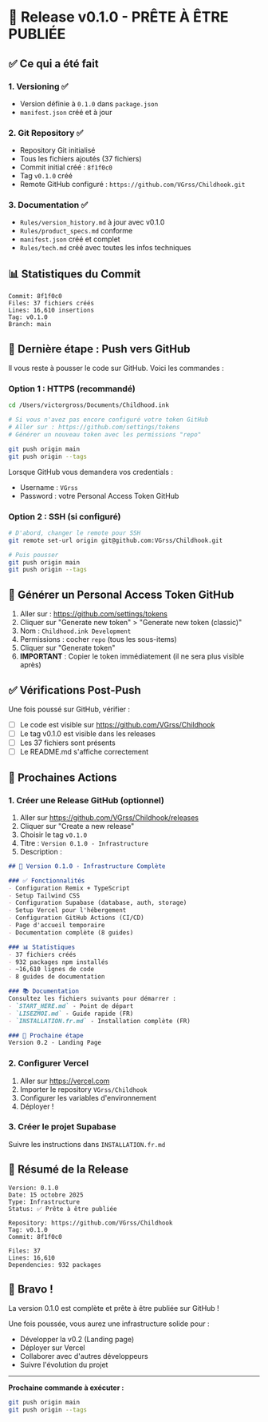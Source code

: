 # 🎉 Release v0.1.0 - PRÊTE À ÊTRE PUBLIÉE

## ✅ Ce qui a été fait

### 1. Versioning ✅
- Version définie à `0.1.0` dans `package.json`
- `manifest.json` créé et à jour

### 2. Git Repository ✅
- Repository Git initialisé
- Tous les fichiers ajoutés (37 fichiers)
- Commit initial créé : `8f1f0c0`
- Tag `v0.1.0` créé
- Remote GitHub configuré : `https://github.com/VGrss/Childhook.git`

### 3. Documentation ✅
- `Rules/version_history.md` à jour avec v0.1.0
- `Rules/product_specs.md` conforme
- `manifest.json` créé et complet
- `Rules/tech.md` créé avec toutes les infos techniques

## 📊 Statistiques du Commit

```
Commit: 8f1f0c0
Files: 37 fichiers créés
Lines: 16,610 insertions
Tag: v0.1.0
Branch: main
```

## 🚀 Dernière étape : Push vers GitHub

Il vous reste à pousser le code sur GitHub. Voici les commandes :

### Option 1 : HTTPS (recommandé)
```bash
cd /Users/victorgross/Documents/Childhood.ink

# Si vous n'avez pas encore configuré votre token GitHub
# Aller sur : https://github.com/settings/tokens
# Générer un nouveau token avec les permissions "repo"

git push origin main
git push origin --tags
```

Lorsque GitHub vous demandera vos credentials :
- Username : `VGrss`
- Password : votre Personal Access Token GitHub

### Option 2 : SSH (si configuré)
```bash
# D'abord, changer le remote pour SSH
git remote set-url origin git@github.com:VGrss/Childhook.git

# Puis pousser
git push origin main
git push origin --tags
```

## 🔐 Générer un Personal Access Token GitHub

1. Aller sur : https://github.com/settings/tokens
2. Cliquer sur "Generate new token" > "Generate new token (classic)"
3. Nom : `Childhood.ink Development`
4. Permissions : cocher `repo` (tous les sous-items)
5. Cliquer sur "Generate token"
6. **IMPORTANT** : Copier le token immédiatement (il ne sera plus visible après)

## ✅ Vérifications Post-Push

Une fois poussé sur GitHub, vérifier :

- [ ] Le code est visible sur https://github.com/VGrss/Childhook
- [ ] Le tag v0.1.0 est visible dans les releases
- [ ] Les 37 fichiers sont présents
- [ ] Le README.md s'affiche correctement

## 🎯 Prochaines Actions

### 1. Créer une Release GitHub (optionnel)
1. Aller sur https://github.com/VGrss/Childhook/releases
2. Cliquer sur "Create a new release"
3. Choisir le tag `v0.1.0`
4. Titre : `Version 0.1.0 - Infrastructure`
5. Description :
```markdown
## 🎊 Version 0.1.0 - Infrastructure Complète

### ✅ Fonctionnalités
- Configuration Remix + TypeScript
- Setup Tailwind CSS
- Configuration Supabase (database, auth, storage)
- Setup Vercel pour l'hébergement
- Configuration GitHub Actions (CI/CD)
- Page d'accueil temporaire
- Documentation complète (8 guides)

### 📊 Statistiques
- 37 fichiers créés
- 932 packages npm installés
- ~16,610 lignes de code
- 8 guides de documentation

### 📚 Documentation
Consultez les fichiers suivants pour démarrer :
- `START_HERE.md` - Point de départ
- `LISEZMOI.md` - Guide rapide (FR)
- `INSTALLATION.fr.md` - Installation complète (FR)

### 🚀 Prochaine étape
Version 0.2 - Landing Page
```

### 2. Configurer Vercel
1. Aller sur https://vercel.com
2. Importer le repository `VGrss/Childhook`
3. Configurer les variables d'environnement
4. Déployer !

### 3. Créer le projet Supabase
Suivre les instructions dans `INSTALLATION.fr.md`

## 📝 Résumé de la Release

```
Version: 0.1.0
Date: 15 octobre 2025
Type: Infrastructure
Status: ✅ Prête à être publiée

Repository: https://github.com/VGrss/Childhook
Tag: v0.1.0
Commit: 8f1f0c0

Files: 37
Lines: 16,610
Dependencies: 932 packages
```

## 🎉 Bravo !

La version 0.1.0 est complète et prête à être publiée sur GitHub !

Une fois poussée, vous aurez une infrastructure solide pour :
- Développer la v0.2 (Landing page)
- Déployer sur Vercel
- Collaborer avec d'autres développeurs
- Suivre l'évolution du projet

---

**Prochaine commande à exécuter :**
```bash
git push origin main
git push origin --tags
```

